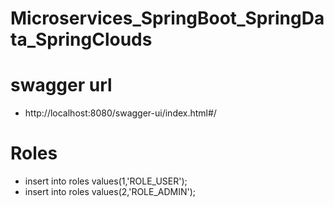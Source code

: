 # Microservices_SpringBoot_SpringData_SpringClouds

# swagger url
- http://localhost:8080/swagger-ui/index.html#/

# Roles
- insert into roles values(1,'ROLE_USER');
- insert into roles values(2,'ROLE_ADMIN');